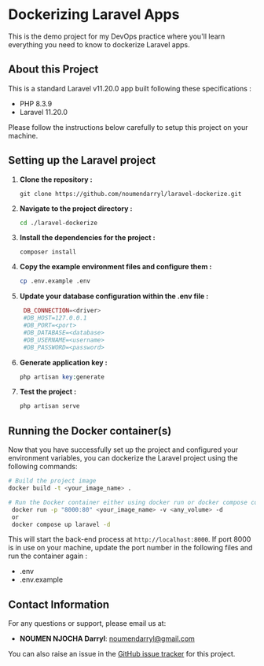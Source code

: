 # Dockerizing Laravel Apps

This is the demo project for my DevOps practice where you'll learn everything you need to know to dockerize Laravel apps.

## About this Project 

This is a standard Laravel v11.20.0 app built following these specifications : 

- PHP 8.3.9
- Laravel 11.20.0

Please follow the instructions below carefully to setup this project on your machine. 

## Setting up the Laravel project

1. **Clone the repository :**

    ```git
    git clone https://github.com/noumendarryl/laravel-dockerize.git
    ```
    
2. **Navigate to the project directory :**

    ```sh
    cd ./laravel-dockerize
    ```

3. **Install the dependencies for the project :**

    ```composer
    composer install
    ```

4. **Copy the example environment files and configure them :**

    ```sh
    cp .env.example .env
    ```

5. **Update your database configuration within the .env file :**

    ```php
	 DB_CONNECTION=<driver>
	 #DB_HOST=127.0.0.1
	 #DB_PORT=<port>
	 #DB_DATABASE=<database>
	 #DB_USERNAME=<username>
	 #DB_PASSWORD=<password>
    ```

6. **Generate application key :**

    ```php
    php artisan key:generate
    ```
    
7. **Test the project :** 
   
    ```php
    php artisan serve
    ```
    
## Running the Docker container(s)

Now that you have successfully set up the project and configured your environment variables, you can dockerize the Laravel project using the following commands:

```sh
# Build the project image
docker build -t <your_image_name> .

# Run the Docker container either using docker run or docker compose command
 docker run -p "8000:80" <your_image_name> -v <any_volume> -d
 or
 docker compose up laravel -d
```

This will start the back-end process at `http://localhost:8000`. If port 8000 is in use on your machine, update the port number in the following files and run the container again :

- .env
- .env.example

## Contact Information

For any questions or support, please email us at:

- **NOUMEN NJOCHA Darryl**: [noumendarryl@gmail.com](mailto:noumendarryl@gmail.com)

You can also raise an issue in the [GitHub issue tracker](https://github.com/noumendarryl/laravel-dockerize/issues) for this project.
